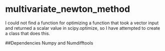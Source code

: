 multivariate_newton_method
==========================

I could not find a function for optimizing a function that took a vector input and returned a scalar value in scipy.optimize, so I have attempted to create a class that does this.


##Dependencies
Numpy and Numdifftools
